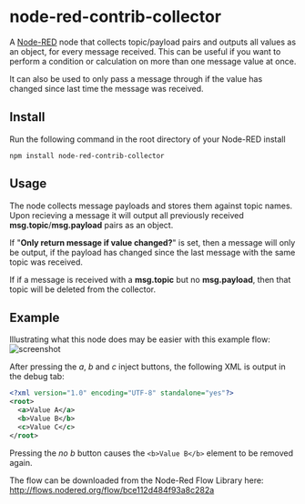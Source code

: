 node-red-contrib-collector
==========================

A [Node-RED] node that collects topic/payload pairs and outputs all values as an object,
for every message received. This can be useful if you want to perform a condition or calculation on more than one message value at once.

It can also be used to only pass a message through if the value has changed since last time the message was received.


Install
-------

Run the following command in the root directory of your Node-RED install

    npm install node-red-contrib-collector


Usage
-----

The node collects message payloads and stores them against topic names. Upon recieving a message it will output all previously received **msg.topic**/**msg.payload** pairs as an object.

If "**Only return message if value changed?**" is set, then a message will only be output, if the payload has changed since the last message with the same topic was received.

If if a message is received with a **msg.topic** but no **msg.payload**, then that topic will be deleted from the collector.


Example
-------

Illustrating what this node does may be easier with this example flow:
![screenshot](https://github.com/njh/node-red-contrib-collector/raw/master/screenshot.png)

After pressing the *a*, *b* and *c* inject buttons, the following XML is output in the debug tab:

```xml
<?xml version="1.0" encoding="UTF-8" standalone="yes"?>
<root>
  <a>Value A</a>
  <b>Value B</b>
  <c>Value C</c>
</root>
```

Pressing the *no b* button causes the ```<b>Value B</b>``` element to be removed again.

The flow can be downloaded from the Node-Red Flow Library here:
http://flows.nodered.org/flow/bce112d484f93a8c282a


[Node-RED]:  http://nodered.org/
